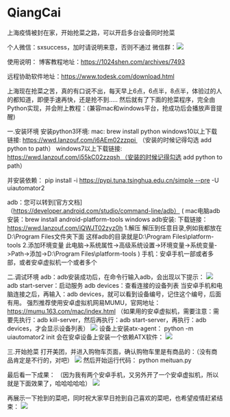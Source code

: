 # QiangCai
上海疫情被封在家，开始抢菜之路，可以开启多台设备同时抢菜

个人微信：sxsuccess，加时请说明来意，否则不通过
微信群：![](https://img-blog.csdnimg.cn/c9abc984d3134cebb5b87d2607760fd8.png)


使用说明：
博客教程地址：https://1024shen.com/archives/7493

远程协助软件地址：https://www.todesk.com/download.html


上海现在抢菜之苦，真的有口说不出，每天早上6点，6点半，8点半，体验过的人的都知道，即便手速再快，还是抢不到.....
然后就有了下面的抢菜程序，完全由Python实现，并会附上教程：(兼容mac和windows平台，抢成功后会播放声音提醒)


一.安装环境
安装python3环境:
mac: brew install python
windows10以上下载链接: https://wwd.lanzouf.com/i6AEm02zzppi  （安装的时候记得勾选 add python to path）
windows7以上下载链接: https://wwd.lanzouf.com/i55kC02zzqsh （安装的时候记得勾选 add python to path）


并安装依赖： 
pip install -i https://pypi.tuna.tsinghua.edu.cn/simple --pre -U uiautomator2



adb：您可以转到[官方文档]（https://developer.android.com/studio/command-line/adb）
( mac电脑adb安装：brew install android-platform-tools
windows adb安装: 下载链接：https://wwd.lanzouf.com/iQWJT02zyz0h
1.解压
解压到任意目录,例如我都放在D:\Program Files文件夹下面
这样adb的目录就是D:\Program Files\platform-tools
2.添加环境变量
此电脑->系统属性->高级系统设置->环境变量->系统变量->Path->添加->D:\Program Files\platform-tools
)
手机：安卓手机一部或者多部，或者安卓虚拟机一个或者多个

二.调试环境
adb：adb安装成功后，在命令行输入adb，会出现以下提示：
![](https://img-blog.csdnimg.cn/140a1fc0bd3d44a1a226ee3fee6b9a89.png)
adb start-server：启动服务
adb devices：查看连接的设备列表
当安卓手机和电脑连接之后，再输入：adb devices，就可以看到设备编号，记住这个编号，后面有用。
强烈推荐使用安卓虚拟机网易MUMU，官网地址：https://mumu.163.com/mac/index.html
（如果用的安卓虚拟机，需要注意：需要先执行：adb kill-server，然后再执行：adb start-server，再执行：adb devices，才会显示设备列表）
![](https://img-blog.csdnimg.cn/ae2e00c88c6a473f80946d07d5677ce0.png)
设备上安装atx-agent：
python -m uiautomator2 init 
会在安卓设备上安装一个依赖ATX软件：
![](https://img-blog.csdnimg.cn/4349aac9a9334b629141628e94bf8c84.png)

三.开始抢菜
打开美团，并进入购物车页面，确认购物车里是有商品的：（没有商品肯定是不行的，对吧）
![](https://img-blog.csdnimg.cn/abc35dbaedc044b9b11e42f0d5f35313.png)
然后开始运行代码： 
python meituan.py

最后看一下成果：
（因为我有两个安卓手机，又另外开了一个安卓虚拟机，所以就是下面效果了，哈哈哈哈哈）
![](https://img-blog.csdnimg.cn/a561fae90f80420c9be3ae9ee9560da7.gif)

再展示一下抢到的菜吧，同时祝大家早日抢到自己喜欢的菜吧，也希望疫情赶紧结束：
![](https://img-blog.csdnimg.cn/86b6a70bdd14416e868ac566cea08657.png)
